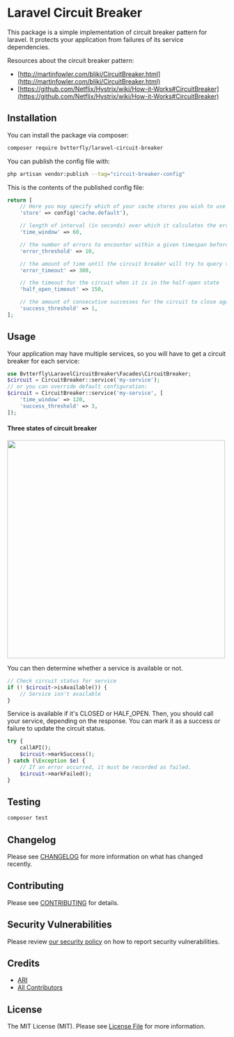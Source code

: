 # Laravel Circuit Breaker

[//]: # ([![Latest Version on Packagist]&#40;https://img.shields.io/packagist/v/bvtterfly/laravel-circuit-breaker.svg?style=flat-square&#41;]&#40;https://packagist.org/packages/bvtterfly/laravel-circuit-breaker&#41;)

[//]: # ([![GitHub Tests Action Status]&#40;https://img.shields.io/github/workflow/status/bvtterfly/laravel-circuit-breaker/run-tests?label=tests&#41;]&#40;https://github.com/bvtterfly/laravel-circuit-breaker/actions?query=workflow%3Arun-tests+branch%3Amain&#41;)

[//]: # ([![GitHub Code Style Action Status]&#40;https://img.shields.io/github/workflow/status/bvtterfly/laravel-circuit-breaker/Check%20&%20fix%20styling?label=code%20style&#41;]&#40;https://github.com/bvtterfly/laravel-circuit-breaker/actions?query=workflow%3A"Check+%26+fix+styling"+branch%3Amain&#41;)

[//]: # ([![Total Downloads]&#40;https://img.shields.io/packagist/dt/bvtterfly/laravel-circuit-breaker.svg?style=flat-square&#41;]&#40;https://packagist.org/packages/bvtterfly/laravel-circuit-breaker&#41;)

This package is a simple implementation of circuit breaker pattern for laravel. It protects your application from failures of its service dependencies.

Resources about the circuit breaker pattern:
* [http://martinfowler.com/bliki/CircuitBreaker.html](http://martinfowler.com/bliki/CircuitBreaker.html)
* [https://github.com/Netflix/Hystrix/wiki/How-it-Works#CircuitBreaker](https://github.com/Netflix/Hystrix/wiki/How-it-Works#CircuitBreaker)

## Installation

You can install the package via composer:

```bash
composer require bvtterfly/laravel-circuit-breaker
```

You can publish the config file with:

```bash
php artisan vendor:publish --tag="circuit-breaker-config"
```

This is the contents of the published config file:

```php
return [
    // Here you may specify which of your cache stores you wish to use as your default store.
    'store' => config('cache.default'),

    // length of interval (in seconds) over which it calculates the error rate
    'time_window' => 60,

    // the number of errors to encounter within a given timespan before opening the circuit
    'error_threshold' => 10,

    // the amount of time until the circuit breaker will try to query the resource again
    'error_timeout' => 300,

    // the timeout for the circuit when it is in the half-open state
    'half_open_timeout' => 150,

    // the amount of consecutive successes for the circuit to close again
    'success_threshold' => 1,
];
```

## Usage

Your application may have multiple services, so you will have to get a circuit breaker for each service:
```php
use Bvtterfly\LaravelCircuitBreaker\Facades\CircuitBreaker;
$circuit = CircuitBreaker::service('my-service');
// or you can override default configuration:
$circuit = CircuitBreaker::service('my-service', [
    'time_window' => 120,
    'success_threshold' => 3,
]);

```

#### Three states of circuit breaker

<img src="https://user-images.githubusercontent.com/1885716/53690408-4a7f3d00-3dad-11e9-852c-0e082b7b9636.png" width="500">

You can then determine whether a service is available or not.

```php
// Check circuit status for service
if (! $circuit->isAvailable()) {
    // Service isn't available
}
```
Service is available if it's CLOSED or HALF_OPEN. Then, you should call your service, depending on the response. You can mark it as a success or failure to update the circuit status.

```php
try {
    callAPI();
    $circuit->markSuccess();
} catch (\Exception $e) {
    // If an error occurred, it must be recorded as failed.
    $circuit->markFailed();
}
```


## Testing

```bash
composer test
```

## Changelog

Please see [CHANGELOG](CHANGELOG.md) for more information on what has changed recently.

## Contributing

Please see [CONTRIBUTING](.github/CONTRIBUTING.md) for details.

## Security Vulnerabilities

Please review [our security policy](../../security/policy) on how to report security vulnerabilities.

## Credits

- [ARI](https://github.com/bvtterfly)
- [All Contributors](../../contributors)

## License

The MIT License (MIT). Please see [License File](LICENSE.md) for more information.
